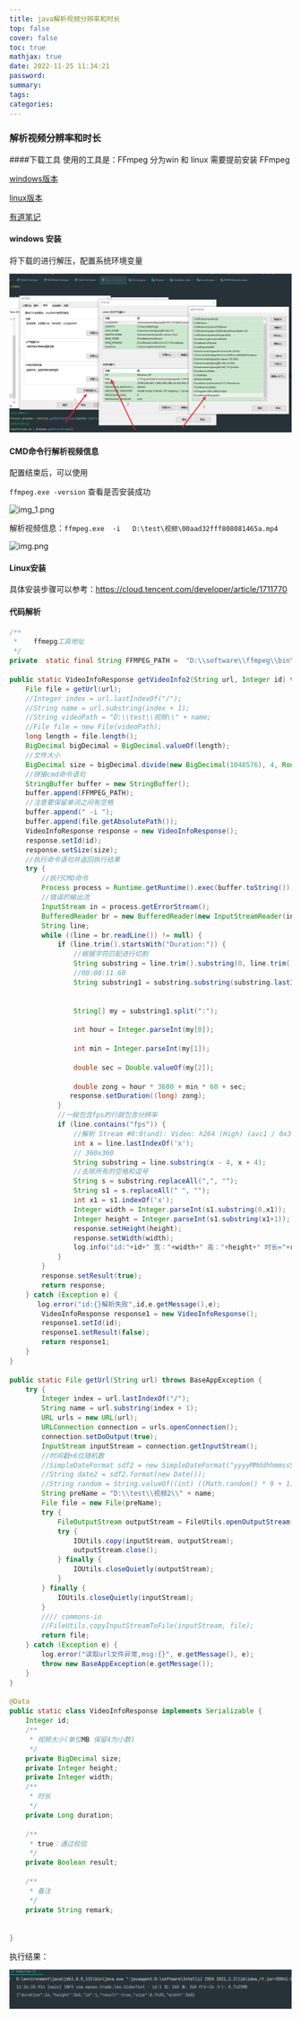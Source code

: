 ```yaml
---
title: java解析视频分辨率和时长
top: false
cover: false
toc: true
mathjax: true
date: 2022-11-25 11:34:21
password:
summary:
tags:
categories:
---
```

### 解析视频分辨率和时长
####下载工具
使用的工具是：FFmpeg 分为win 和 linux
需要提前安装 FFmpeg

[windows版本](https://itdfq.lanzouy.com/iVONE0gtzerc) 

[linux版本](https://itdfq.lanzouy.com/imCTY0gtzegb)

[有道笔记](https://note.youdao.com/s/6CaSKFrm)

#### windows 安装

将下载的进行解压，配置系统环境变量

![img.png](./java解析视频分辨率和时长/img.png)

#### CMD命令行解析视频信息

配置结束后，可以使用

```ffmpeg.exe -version``` 查看是否安装成功

![img_1.png](./java解析视频分辨率和时长/img_1.png)

解析视频信息：```ffmpeg.exe  -i   D:\test\视频\00aad32fff808081465a.mp4```

![img.png](./java解析视频分辨率和时长/img3.png)

#### Linux安装

具体安装步骤可以参考：https://cloud.tencent.com/developer/article/1711770
#### 代码解析
```java
/**
 *    ffmepg工具地址
 */
private  static final String FFMPEG_PATH =  "D:\\software\\ffmpeg\\bin\\ffmpeg.exe";

public static VideoInfoResponse getVideoInfo2(String url, Integer id) throws BaseAppException {
    File file = getUrl(url);
    //Integer index = url.lastIndexOf("/");
    //String name = url.substring(index + 1);
    //String videoPath = "D:\\test\\视频\\" + name;
    //File file = new File(videoPath);
    long length = file.length();
    BigDecimal bigDecimal = BigDecimal.valueOf(length);
    //文件大小
    BigDecimal size = bigDecimal.divide(new BigDecimal(1048576), 4, RoundingMode.HALF_UP);
    //拼接cmd命令语句
    StringBuffer buffer = new StringBuffer();
    buffer.append(FFMPEG_PATH);
    //注意要保留单词之间有空格
    buffer.append(" -i ");
    buffer.append(file.getAbsolutePath());
    VideoInfoResponse response = new VideoInfoResponse();
    response.setId(id);
    response.setSize(size);
    //执行命令语句并返回执行结果
    try {
        //执行CMD命令
        Process process = Runtime.getRuntime().exec(buffer.toString());
        //错误的输出流
        InputStream in = process.getErrorStream();
        BufferedReader br = new BufferedReader(new InputStreamReader(in));
        String line;
        while ((line = br.readLine()) != null) {
            if (line.trim().startsWith("Duration:")) {
                //根据字符匹配进行切割
                String substring = line.trim().substring(0, line.trim().indexOf(","));
                //00:00:11.60
                String substring1 = substring.substring(substring.lastIndexOf(' ') + 1);


                String[] my = substring1.split(":");

                int hour = Integer.parseInt(my[0]);

                int min = Integer.parseInt(my[1]);

                double sec = Double.valueOf(my[2]);

                double zong = hour * 3600 + min * 60 + sec;
               response.setDuration((long) zong);
            }
            //一般包含fps的行就包含分辨率
            if (line.contains("fps")) {
                //解析 Stream #0:0(und): Video: h264 (High) (avc1 / 0x31637661), yuv420p(tv, bt709), 540x714, 1081 kb/s, 30 fps, 30 tbr, 15360 tbn, 60 tbc (default)
                int x = line.lastIndexOf('x');
                // 360x360
                String substring = line.substring(x - 4, x + 4);
                //去除所有的空格和逗号
                String s = substring.replaceAll(",", "");
                String s1 = s.replaceAll(" ", "");
                int x1 = s1.indexOf('x');
                Integer width = Integer.parseInt(s1.substring(0,x1));
                Integer height = Integer.parseInt(s1.substring(x1+1));
                response.setHeight(height);
                response.setWidth(width);
                log.info("id:"+id+" 宽："+width+" 高："+height+" 时长="+response.getDuration()+" 大小："+size+"MB");
            }
        }
        response.setResult(true);
        return response;
    } catch (Exception e) {
       log.error("id:{}解析失败",id,e.getMessage(),e);
        VideoInfoResponse response1 = new VideoInfoResponse();
        response1.setId(id);
        response1.setResult(false);
        return response1;
    }
}

public static File getUrl(String url) throws BaseAppException {
    try {
        Integer index = url.lastIndexOf("/");
        String name = url.substring(index + 1);
        URL urls = new URL(url);
        URLConnection connection = urls.openConnection();
        connection.setDoOutput(true);
        InputStream inputStream = connection.getInputStream();
        //时间戳+6位随机数
        //SimpleDateFormat sdf2 = new SimpleDateFormat("yyyyMMddhhmmssSSS");
        //String date2 = sdf2.format(new Date());
        //String random = String.valueOf((int) ((Math.random() * 9 + 1) * Math.pow(10,5)));
        String preName = "D:\\test\\视频2\\" + name;
        File file = new File(preName);
        try {
            FileOutputStream outputStream = FileUtils.openOutputStream(file);
            try {
                IOUtils.copy(inputStream, outputStream);
                outputStream.close();
            } finally {
                IOUtils.closeQuietly(outputStream);
            }
        } finally {
            IOUtils.closeQuietly(inputStream);
        }
        //// commons-io
        //FileUtils.copyInputStreamToFile(inputStream, file);
        return file;
    } catch (Exception e) {
        log.error("读取url文件异常,msg:{}", e.getMessage(), e);
        throw new BaseAppException(e.getMessage());
    }
}

@Data
public static class VideoInfoResponse implements Serializable {
    Integer id;
    /**
     * 视频大小(单位MB 保留4为小数)
     */
    private BigDecimal size;
    private Integer height;
    private Integer width;
    /**
     * 时长
     */
    private Long duration;

    /**
     * true：通过校验
     */
    private Boolean result;

    /**
     * 备注
     */
    private String remark;


}
```

执行结果：

![img.png](./java解析视频分辨率和时长/img4.png)